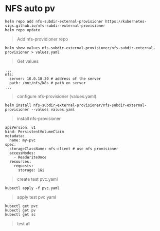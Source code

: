# NFS auto pv
```
helm repo add nfs-subdir-external-provisioner https://kubernetes-sigs.github.io/nfs-subdir-external-provisioner
helm repo update
```
> Add nfs-providioner repo
```
helm show values nfs-subdir-external-provisioner/nfs-subdir-external-provisioner > values.yaml
```
> Get values
```
...
nfs:
  server: 10.0.10.30 # address of the server
  path: /mnt/nfs/k8s # path on server
...
```
> configure nfs-provisioner (values.yaml)
```
helm install nfs-subdir-external-provisioner/nfs-subdir-external-provisioner --values values.yaml
```
> install nfs-provisioner
```
apiVersion: v1
kind: PersistentVolumeClaim 
metadata: 
  name: my-pvc
spec:
  storageClassName: nfs-client # use nfs provisioner
  accessModes:
    - ReadWriteOnce
  resources:
    requests:  
      storage: 1Gi
```
> create test pvc.yaml
```
kubectl apply -f pvc.yaml
```
> apply test pvc yaml
```
kubectl get pvc 
kubectl get pv
kubectl get sc
```
> test all 
